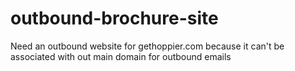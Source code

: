 # outbound-brochure-site
Need an outbound website for gethoppier.com because it can't be associated with out main domain for outbound emails
